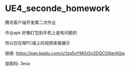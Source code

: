 # UE4_seconde_homework
腾讯客户端开发第二次作业

作业apk 好像打包到手机上是有问题的

所以仅仅用PC端上的视频来做展示

链接: https://pan.baidu.com/s/1zq5vYMGiGn2DQCG9anltQw 

提取码: 3esa 
